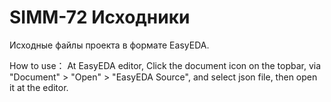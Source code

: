 SIMM-72 Исходники
=================
Исходные файлы проекта в формате EasyEDA.

How to use：
At EasyEDA editor, Click the document icon on the topbar, via "Document" > "Open" > "EasyEDA Source", and select json file, then open it at the editor.


